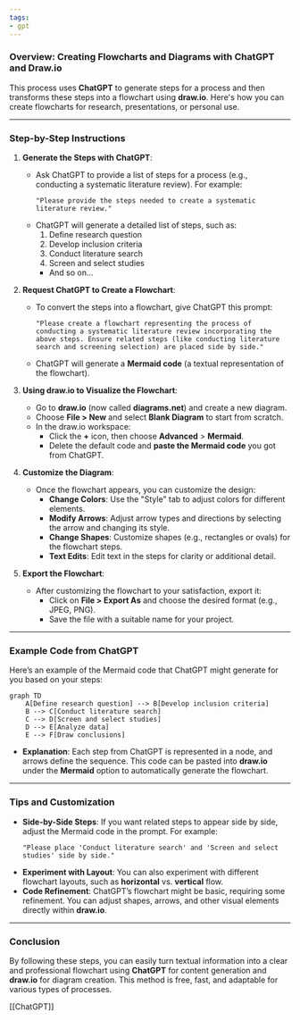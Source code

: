 ```yaml
---
tags:
- gpt
---
```

### Overview: Creating Flowcharts and Diagrams with ChatGPT and Draw.io

This process uses **ChatGPT** to generate steps for a process and then transforms these steps into a flowchart using **draw.io**. Here's how you can create flowcharts for research, presentations, or personal use.

---

### Step-by-Step Instructions

1. **Generate the Steps with ChatGPT**:
   - Ask ChatGPT to provide a list of steps for a process (e.g., conducting a systematic literature review). For example:
     ```
     "Please provide the steps needed to create a systematic literature review."
     ```
   - ChatGPT will generate a detailed list of steps, such as:
     1. Define research question
     2. Develop inclusion criteria
     3. Conduct literature search
     4. Screen and select studies
     - And so on...

2. **Request ChatGPT to Create a Flowchart**:
   - To convert the steps into a flowchart, give ChatGPT this prompt:
     ```
     "Please create a flowchart representing the process of conducting a systematic literature review incorporating the above steps. Ensure related steps (like conducting literature search and screening selection) are placed side by side."
     ```
   - ChatGPT will generate a **Mermaid code** (a textual representation of the flowchart).

3. **Using draw.io to Visualize the Flowchart**:
   - Go to **draw.io** (now called **diagrams.net**) and create a new diagram.
   - Choose **File > New** and select **Blank Diagram** to start from scratch.
   - In the draw.io workspace:
     - Click the **+** icon, then choose **Advanced** > **Mermaid**.
     - Delete the default code and **paste the Mermaid code** you got from ChatGPT.

4. **Customize the Diagram**:
   - Once the flowchart appears, you can customize the design:
     - **Change Colors**: Use the "Style" tab to adjust colors for different elements.
     - **Modify Arrows**: Adjust arrow types and directions by selecting the arrow and changing its style.
     - **Change Shapes**: Customize shapes (e.g., rectangles or ovals) for the flowchart steps.
     - **Text Edits**: Edit text in the steps for clarity or additional detail.

5. **Export the Flowchart**:
   - After customizing the flowchart to your satisfaction, export it:
     - Click on **File > Export As** and choose the desired format (e.g., JPEG, PNG).
     - Save the file with a suitable name for your project.

---

### Example Code from ChatGPT

Here’s an example of the Mermaid code that ChatGPT might generate for you based on your steps:

```mermaid
graph TD
    A[Define research question] --> B[Develop inclusion criteria]
    B --> C[Conduct literature search]
    C --> D[Screen and select studies]
    D --> E[Analyze data]
    E --> F[Draw conclusions]
```

- **Explanation**: Each step from ChatGPT is represented in a node, and arrows define the sequence. This code can be pasted into **draw.io** under the **Mermaid** option to automatically generate the flowchart.

---

### Tips and Customization

- **Side-by-Side Steps**: If you want related steps to appear side by side, adjust the Mermaid code in the prompt. For example:
  ```
  "Please place 'Conduct literature search' and 'Screen and select studies' side by side."
  ```
- **Experiment with Layout**: You can also experiment with different flowchart layouts, such as **horizontal** vs. **vertical** flow.
- **Code Refinement**: ChatGPT’s flowchart might be basic, requiring some refinement. You can adjust shapes, arrows, and other visual elements directly within **draw.io**.

---

### Conclusion

By following these steps, you can easily turn textual information into a clear and professional flowchart using **ChatGPT** for content generation and **draw.io** for diagram creation. This method is free, fast, and adaptable for various types of processes.

[[ChatGPT]]